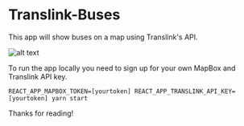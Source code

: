 # Translink-Buses

This app will show buses on a map using Translink's API.

![alt text](https://i.imgur.com/IkJmy9I.jpg "Translink-bus Screenshot")

To run the app locally you need to sign up for your own MapBox and Translink API key.

```
REACT_APP_MAPBOX_TOKEN=[yourtoken] REACT_APP_TRANSLINK_API_KEY=[yourtoken] yarn start
```

Thanks for reading!
